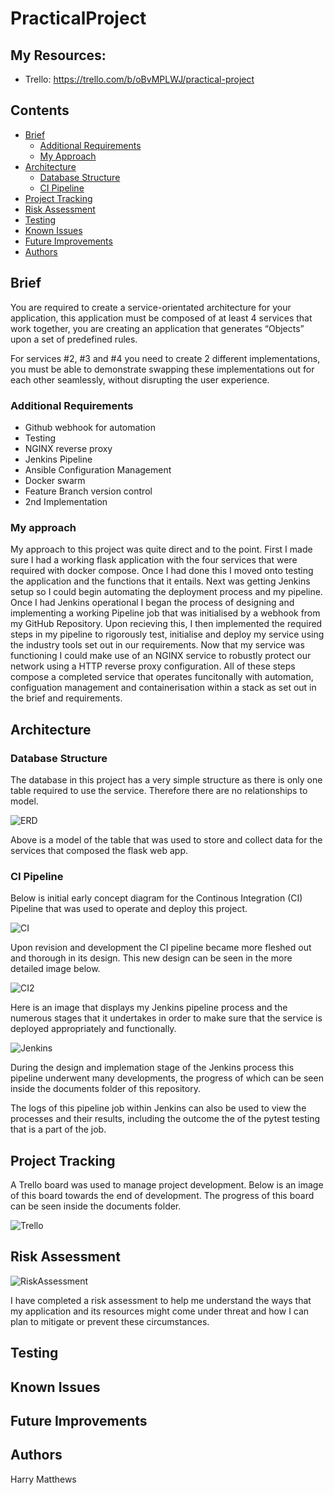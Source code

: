 # PracticalProject

## My Resources:
* Trello: https://trello.com/b/oBvMPLWJ/practical-project

## Contents
* [Brief](#brief)
   * [Additional Requirements](#additional-requirements)
   * [My Approach](#my-approach)
* [Architecture](#architecture)
   * [Database Structure](#database-structure)
   * [CI Pipeline](#ci-pipeline)
* [Project Tracking](#project-tracking)
* [Risk Assessment](#risk-assessment)
* [Testing](#testing)
* [Known Issues](#known-issues)
* [Future Improvements](#future-improvements)
* [Authors](#authors)

## Brief

You are required to create a service-orientated architecture for your application, this application must be composed of at least 4 services that work together, you are creating an application that generates “Objects” upon a set of predefined rules.

For services #2, #3 and #4 you need to create 2 different implementations, you must be able to demonstrate swapping these implementations out for each other seamlessly, without disrupting the user experience.

### Additional Requirements

* Github webhook for automation
* Testing
* NGINX reverse proxy
* Jenkins Pipeline
* Ansible Configuration Management
* Docker swarm
* Feature Branch version control
* 2nd Implementation

### My approach

My approach to this project was quite direct and to the point. First I made sure I had a working flask application with the four services that were required with docker compose. Once I had done this I moved onto testing the application and the functions that it entails. Next was getting Jenkins setup so I could begin automating the deployment process and my pipeline. Once I had Jenkins operational I began the process of designing and implementing a working Pipeline job that was initialised by a webhook from my GitHub Repository. Upon recieving this, I then implemented the required steps in my pipeline to rigorously test, initialise and deploy my service using the industry tools set out in our requirements. Now that my service was functioning I could make use of an NGINX service to robustly protect our network using a HTTP reverse proxy configuration. All of these steps compose a completed service that operates funcitonally with automation, configuation management and containerisation within a stack as set out in the brief and requirements.

## Architecture

### Database Structure

The database in this project has a very simple structure as there is only one table required to use the service. Therefore there are no relationships to model.

![ERD][erd]

Above is a model of the table that was used to store and collect data for the services that composed the flask web app.

### CI Pipeline

Below is initial early concept diagram for the Continous Integration (CI) Pipeline that was used to operate and deploy this project.

![CI][ci]

Upon revision and development the CI pipeline became more fleshed out and thorough in its design. This new design can be seen in the more detailed image below.

![CI2][ci2]

Here is an image that displays my Jenkins pipeline process and the numerous stages that it undertakes in order to make sure that the service is deployed appropriately and functionally.

![Jenkins][jenkins]

During the design and implemation stage of the Jenkins process this pipeline underwent many developments, the progress of which can be seen inside the documents folder of this repository.

The logs of this pipeline job within Jenkins can also be used to view the processes and their results, including the outcome the of the pytest testing that is a part of the job.

## Project Tracking

A Trello board was used to manage project development. Below is an image of this board towards the end of development. The progress of this board can be seen inside the documents folder.

![Trello][trello]

## Risk Assessment


![RiskAssessment][riskassessment]

I have completed a risk assessment to help me understand the ways that my application and its resources might come under threat and how I can plan to mitigate or prevent these circumstances.

## Testing

## Known Issues

## Future Improvements

## Authors

Harry Matthews

[riskassessment]: https://github.com/HMatthewsQA/PracticalProject/blob/development/Documents/RiskAssessment.png?raw=true "Risk Assessment"
[erd]: https://github.com/HMatthewsQA/PracticalProject/blob/development/Documents/ERD/PPerd.png?raw=true "ERD"
[trello]: https://github.com/HMatthewsQA/PracticalProject/blob/development/Documents/Trello/Trello3.png?raw=true "Trello Board"
[jenkins]:https://github.com/HMatthewsQA/PracticalProject/blob/development/Documents/Jenkins/JenkinsPipeline3.png?raw=true "Jenkins Pipeline"
[ci]: https://github.com/HMatthewsQA/PracticalProject/blob/development/Documents/CIPipeline.png?raw=true "CI Pipeline"
[ci2]: https://github.com/HMatthewsQA/PracticalProject/blob/development/Documents/CIPipeline2.png?raw=true "CI Pipeline"